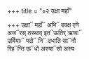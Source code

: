 +++
title = "०२ उक्षा महाँ"

+++
उक्षा᳓ महाँ᳓ अभि᳓ ववक्ष एने  
अज᳓रस् तस्थाव् इत᳓ऊतिर् ऋष्वः᳓  
उर्वियाः᳓ पदो᳓ नि᳓ दधाति सा᳓नौ  
रिह᳓न्ति ऊ᳓धो अरुषा᳓सो अस्य
